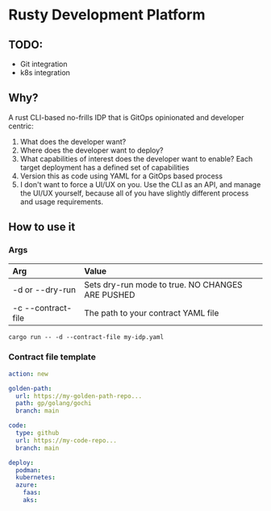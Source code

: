 # Rusty Development Platform

## TODO:

- Git integration
- k8s integration

## Why?

A rust CLI-based no-frills IDP that is GitOps opinionated and developer centric:

1. What does the developer want?
2. Where does the developer want to deploy? 
3. What capabilities of interest does the developer want to enable? Each target deployment has a defined set of capabilities
2. Version this as code using YAML for a GitOps based process
3. I don't want to force a UI/UX on you. Use the CLI as an API, and manage the UI/UX yourself, because all of you have slightly different process and usage requirements.

## How to use it

### Args

| Arg                | Value                                            |
|:-------------------|:-------------------------------------------------|
| -d or --dry-run    | Sets dry-run mode to true. NO CHANGES ARE PUSHED |
| -c --contract-file | The path to your contract YAML file              |

```shell
cargo run -- -d --contract-file my-idp.yaml
```

### Contract file template

```yaml
action: new

golden-path:
  url: https://my-golden-path-repo...
  path: gp/golang/gochi
  branch: main

code:
  type: github
  url: https://my-code-repo...
  branch: main

deploy:
  podman:
  kubernetes:
  azure:
    faas:
    aks:
```